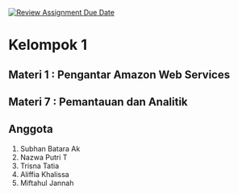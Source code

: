 [![Review Assignment Due Date](https://classroom.github.com/assets/deadline-readme-button-24ddc0f5d75046c5622901739e7c5dd533143b0c8e959d652212380cedb1ea36.svg)](https://classroom.github.com/a/zpuF8vpS)

# Kelompok 1
## Materi 1 : Pengantar Amazon Web Services
## Materi 7 : Pemantauan dan Analitik
## Anggota
1. ⁠Subhan Batara Ak
2. Nazwa Putri T
3. ⁠Trisna Tatia
4. ⁠Aliffia Khalissa
5. Miftahul Jannah

